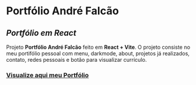 # **Portfólio André Falcão**
## _Portfólio em React_

Projeto **Portfólio André Falcão** feito em **React + Vite**.
O projeto consiste no meu portifólio pessoal com menu, darkmode, about, projetos já realizados, contato, redes pessoais e botão para visualizar currículo.

### [Visualize aqui meu Portfólio](https://s0d4z3r0.github.io/portifolio-andre-falcao/)
